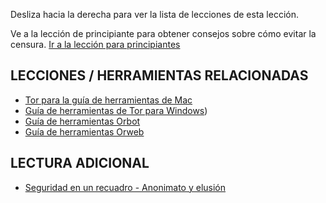 [Title]: # (¿Y ahora qué?)
[Difficulty]: # (Avanzado)
[Order]: # (3)

Desliza hacia la derecha para ver la lista de lecciones de esta lección. 

Ve a la lección de principiante para obtener consejos sobre cómo evitar la censura. 
[Ir a la lección para principiantes](umbrella://lesson/the-internet/0) 

## LECCIONES / HERRAMIENTAS RELACIONADAS 

*	[Tor para la guía de herramientas de Mac](umbrella://lesson/tor-for-mac-os-x)  
*	[Guía de herramientas de Tor para Windows](umbrella://lesson/tor-for-windows)) 
*	[Guía de herramientas Orbot](umbrella://lesson/orbot-&-orweb) 
*	[Guía de herramientas Orweb](umbrella://lesson/orbot-&-orweb) 

## LECTURA ADICIONAL 

*	[Seguridad en un recuadro - Anonimato y elusión](https://securityinabox.org/en/guide/anonymity-and-circumvention)